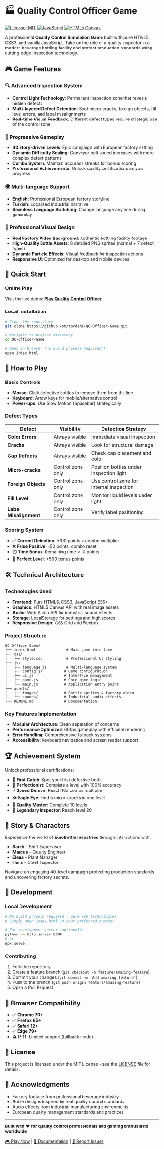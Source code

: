 # 🏭 Quality Control Officer Game

[![License: MIT](https://img.shields.io/badge/License-MIT-yellow.svg)](https://opensource.org/licenses/MIT)
[![JavaScript](https://img.shields.io/badge/JavaScript-ES6+-yellow.svg)](https://developer.mozilla.org/en-US/docs/Web/JavaScript)
[![HTML5 Canvas](https://img.shields.io/badge/HTML5-Canvas-orange.svg)](https://developer.mozilla.org/en-US/docs/Web/API/Canvas_API)

A professional **Quality Control Simulation Game** built with pure HTML5, CSS3, and vanilla JavaScript. Take on the role of a quality inspector in a modern beverage bottling facility and protect production standards using cutting-edge inspection technology.

## 🎮 Game Features

### 🔍 **Advanced Inspection System**
- **Control Light Technology**: Permanent inspection zone that reveals hidden defects
- **Multi-layered Defect Detection**: Spot micro-cracks, foreign objects, fill level errors, and label misalignments
- **Real-time Visual Feedback**: Different defect types require strategic use of the control zone

### 🎯 **Progressive Gameplay**
- **40 Story-driven Levels**: Epic campaign with European factory setting
- **Dynamic Difficulty Scaling**: Conveyor belt speed increases with more complex defect patterns
- **Combo System**: Maintain accuracy streaks for bonus scoring
- **Professional Achievements**: Unlock quality certifications as you progress

### 🌍 **Multi-language Support**
- **English**: Professional European factory storyline
- **Turkish**: Localized industrial narrative
- **Seamless Language Switching**: Change language anytime during gameplay

### 🎨 **Professional Visual Design**
- **Real Factory Video Background**: Authentic bottling facility footage
- **High-Quality Bottle Assets**: 8 detailed PNG sprites (normal + 7 defect types)
- **Dynamic Particle Effects**: Visual feedback for inspection actions
- **Responsive UI**: Optimized for desktop and mobile devices

## 🚀 Quick Start

### Online Play
Visit the live demo: **[Play Quality Control Officer](https://your-demo-link.com)**

### Local Installation
```bash
# Clone the repository
git clone https://github.com/tordaht/QC-Officer-Game.git

# Navigate to project directory
cd QC-Officer-Game

# Open in browser (no build process required!)
open index.html
```

## 🎯 How to Play

### Basic Controls
- **Mouse**: Click defective bottles to remove them from the line
- **Keyboard**: Arrow keys for mobile/alternative control
- **Power-ups**: Use Slow Motion (Spacebar) strategically

### Defect Types
| Defect | Visibility | Detection Strategy |
|--------|------------|-------------------|
| **Color Errors** | Always visible | Immediate visual inspection |
| **Cracks** | Always visible | Look for structural damage |
| **Cap Defects** | Always visible | Check cap placement and color |
| **Micro-cracks** | Control zone only | Position bottles under inspection light |
| **Foreign Objects** | Control zone only | Use control zone for internal inspection |
| **Fill Level** | Control zone only | Monitor liquid levels under light |
| **Label Misalignment** | Control zone only | Verify label positioning |

### Scoring System
- ✅ **Correct Detection**: +100 points × combo multiplier
- ❌ **False Positive**: -50 points, combo reset
- ⏱️ **Time Bonus**: Remaining time × 10 points
- 🎯 **Perfect Level**: +500 bonus points

## 🛠️ Technical Architecture

### Technologies Used
- **Frontend**: Pure HTML5, CSS3, JavaScript ES6+
- **Graphics**: HTML5 Canvas API with real image assets
- **Audio**: Web Audio API for industrial sound effects
- **Storage**: LocalStorage for settings and high scores
- **Responsive Design**: CSS Grid and Flexbox

### Project Structure
```
QC-Officer-Game/
├── index.html              # Main game interface
├── css/
│   └── style.css           # Professional UI styling
├── js/
│   ├── language.js         # Multi-language system
│   ├── config.js          # Game configuration
│   ├── ui.js              # Interface management
│   ├── game.js            # Core game logic
│   └── main.js            # Application entry point
├── assets/
│   ├── images/            # Bottle sprites & factory video
│   └── sounds/            # Industrial audio effects
└── README.md              # Documentation
```

### Key Features Implementation
- **Modular Architecture**: Clean separation of concerns
- **Performance Optimized**: 60fps gameplay with efficient rendering
- **Error Handling**: Comprehensive fallback systems
- **Accessibility**: Keyboard navigation and screen reader support

## 🏆 Achievement System

Unlock professional certifications:

- 🥇 **First Catch**: Spot your first defective bottle
- 🎯 **Perfectionist**: Complete a level with 100% accuracy  
- ⚡ **Speed Demon**: Reach 10x combo multiplier
- 👁️ **Eagle Eye**: Find 5 micro-cracks in one level
- 🏅 **Quality Master**: Complete 10 levels
- 👑 **Legendary Inspector**: Reach level 20

## 🌟 Story & Characters

Experience the world of **EuroBottle Industries** through interactions with:
- **Sarah** - Shift Supervisor
- **Marcus** - Quality Engineer  
- **Elena** - Plant Manager
- **Hans** - Chief Inspector

Navigate an engaging 40-level campaign protecting production standards and uncovering factory secrets.

## 🔧 Development

### Local Development
```bash
# No build process required - pure web technologies
# Simply open index.html in your preferred browser

# For development server (optional):
python -m http.server 8000
# or
npx serve .
```

### Contributing
1. Fork the repository
2. Create a feature branch (`git checkout -b feature/amazing-feature`)
3. Commit your changes (`git commit -m 'Add amazing feature'`)
4. Push to the branch (`git push origin feature/amazing-feature`)
5. Open a Pull Request

## 📱 Browser Compatibility

- ✅ **Chrome 70+**
- ✅ **Firefox 65+**
- ✅ **Safari 12+**
- ✅ **Edge 79+**
- ⚠️ **IE 11**: Limited support (fallback mode)

## 📄 License

This project is licensed under the MIT License - see the [LICENSE](LICENSE) file for details.

## 🙏 Acknowledgments

- Factory footage from professional beverage industry
- Bottle designs inspired by real quality control standards
- Audio effects from industrial manufacturing environments
- European quality management standards and practices

---

**Built with ❤️ for quality control professionals and gaming enthusiasts worldwide**

[🎮 Play Now](https://your-demo-link.com) | [📖 Documentation](https://github.com/tordaht/QC-Officer-Game/wiki) | [🐛 Report Issues](https://github.com/tordaht/QC-Officer-Game/issues)
